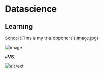 # Datascience
## Learning 
[School](https://www.fsu.edu)
![This is my trial opponent](([image](https://encrypted-tbn0.gstatic.com/images?q=tbn:ANd9GcTSyIVoRjoBX4eQ-I58UB765CnaCNsIo2WgzA&usqp=CAU).jpg)

![image](https://user-images.githubusercontent.com/58833084/213548244-7668635f-d951-44d2-bf4e-754e719697db.png)


#**VS.**

![alt text](https://i.bleacherreport.net/images/team_logos/328x328/florida_gators_football.png?canvas=492,328/to/img.png)
